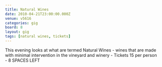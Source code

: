 ```yaml
---
title: Natural Wines
date: 2010-04-21T23:00:00.000Z
venue: v5616
categories: gig
board: 8
layout: gig
tags: [natural wines, tickets]
---
```

This evening looks at what are termed Natural Wines - wines that are made with minimal intervention in the vineyard and winery - Tickets 15 per person - 8 SPACES LEFT